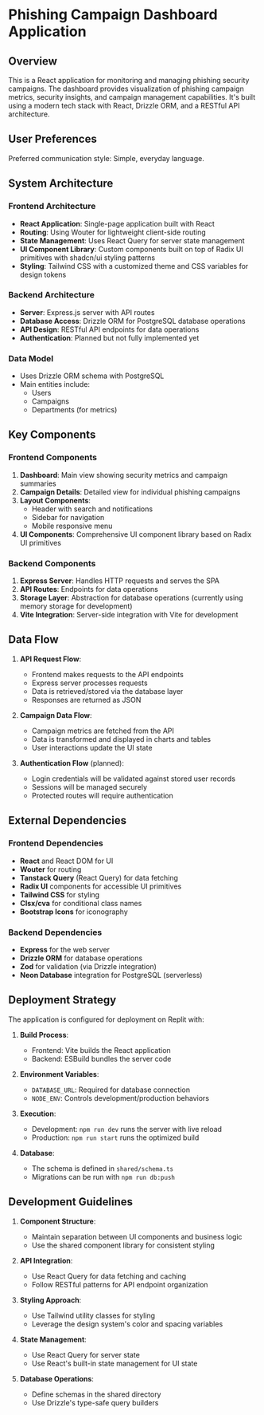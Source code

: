 # Phishing Campaign Dashboard Application

## Overview

This is a React application for monitoring and managing phishing security campaigns. The dashboard provides visualization of phishing campaign metrics, security insights, and campaign management capabilities. It's built using a modern tech stack with React, Drizzle ORM, and a RESTful API architecture.

## User Preferences

Preferred communication style: Simple, everyday language.

## System Architecture

### Frontend Architecture
- **React Application**: Single-page application built with React
- **Routing**: Using Wouter for lightweight client-side routing
- **State Management**: Uses React Query for server state management
- **UI Component Library**: Custom components built on top of Radix UI primitives with shadcn/ui styling patterns
- **Styling**: Tailwind CSS with a customized theme and CSS variables for design tokens

### Backend Architecture
- **Server**: Express.js server with API routes
- **Database Access**: Drizzle ORM for PostgreSQL database operations
- **API Design**: RESTful API endpoints for data operations
- **Authentication**: Planned but not fully implemented yet

### Data Model
- Uses Drizzle ORM schema with PostgreSQL
- Main entities include:
  - Users
  - Campaigns
  - Departments (for metrics)

## Key Components

### Frontend Components
1. **Dashboard**: Main view showing security metrics and campaign summaries
2. **Campaign Details**: Detailed view for individual phishing campaigns
3. **Layout Components**: 
   - Header with search and notifications
   - Sidebar for navigation
   - Mobile responsive menu
4. **UI Components**: Comprehensive UI component library based on Radix UI primitives

### Backend Components
1. **Express Server**: Handles HTTP requests and serves the SPA
2. **API Routes**: Endpoints for data operations
3. **Storage Layer**: Abstraction for database operations (currently using memory storage for development)
4. **Vite Integration**: Server-side integration with Vite for development

## Data Flow

1. **API Request Flow**:
   - Frontend makes requests to the API endpoints
   - Express server processes requests
   - Data is retrieved/stored via the database layer
   - Responses are returned as JSON

2. **Campaign Data Flow**:
   - Campaign metrics are fetched from the API
   - Data is transformed and displayed in charts and tables
   - User interactions update the UI state

3. **Authentication Flow** (planned):
   - Login credentials will be validated against stored user records
   - Sessions will be managed securely
   - Protected routes will require authentication

## External Dependencies

### Frontend Dependencies
- **React** and React DOM for UI
- **Wouter** for routing
- **Tanstack Query** (React Query) for data fetching
- **Radix UI** components for accessible UI primitives
- **Tailwind CSS** for styling
- **Clsx/cva** for conditional class names
- **Bootstrap Icons** for iconography

### Backend Dependencies
- **Express** for the web server
- **Drizzle ORM** for database operations
- **Zod** for validation (via Drizzle integration)
- **Neon Database** integration for PostgreSQL (serverless)

## Deployment Strategy

The application is configured for deployment on Replit with:

1. **Build Process**:
   - Frontend: Vite builds the React application
   - Backend: ESBuild bundles the server code

2. **Environment Variables**:
   - `DATABASE_URL`: Required for database connection
   - `NODE_ENV`: Controls development/production behaviors

3. **Execution**:
   - Development: `npm run dev` runs the server with live reload
   - Production: `npm run start` runs the optimized build

4. **Database**:
   - The schema is defined in `shared/schema.ts`
   - Migrations can be run with `npm run db:push`

## Development Guidelines

1. **Component Structure**:
   - Maintain separation between UI components and business logic
   - Use the shared component library for consistent styling

2. **API Integration**:
   - Use React Query for data fetching and caching
   - Follow RESTful patterns for API endpoint organization

3. **Styling Approach**:
   - Use Tailwind utility classes for styling
   - Leverage the design system's color and spacing variables

4. **State Management**:
   - Use React Query for server state
   - Use React's built-in state management for UI state

5. **Database Operations**:
   - Define schemas in the shared directory
   - Use Drizzle's type-safe query builders